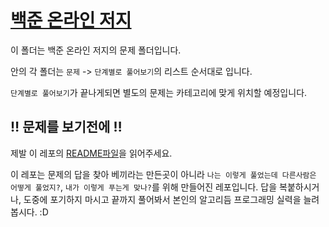 # [백준 온라인 저지](https://www.acmicpc.net)

이 폴더는 백준 온라인 저지의 문제 폴더입니다.

안의 각 폴더는 `문제` -> `단계별로 풀어보기`의 리스트 순서대로 입니다.

`단계별로 풀어보기`가 끝나게되면 별도의 문제는 카테고리에 맞게 위치할 예정입니다.

## :bangbang: 문제를 보기전에 :bangbang:
제발 이 레포의 [README파일](https://github.com/opnay/KotlinAlgorithm/blob/master/README.md)을 읽어주세요.

이 레포는 문제의 답을 찾아 베끼라는 만든곳이 아니라 `나는 이렇게 풀었는데 다른사람은 어떻게 풀었지?`, `내가 이렇게 푸는게 맞나?`를 위해 만들어진 레포입니다.
답을 복붙하시거나, 도중에 포기하지 마시고 끝까지 풀어봐서 본인의 알고리듬 프로그래밍 실력을 늘려봅시다. :D
